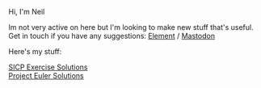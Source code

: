 Hi, I'm Neil
<p>Im not very active on here but I'm looking to make new stuff that's useful.<br>
Get in touch if you have any suggestions: <a href="https://matrix.to/#/@skoarkid:matrix.org">Element</a> / <a href="https://mastodon.social/@skoarkid">Mastodon</a></p>

Here's my stuff:
<p><a href="https://github.com/skoarkid/sicp-exercise-solutions" target="_blank">SICP Exercise Solutions</a><br>
<a href="https://github.com/skoarkid/ProjectEuler" target="_blank">Project Euler Solutions</a></p>

